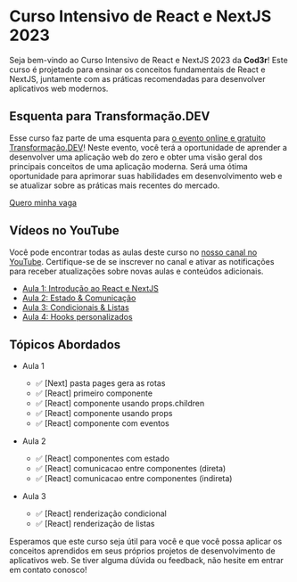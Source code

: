# Curso Intensivo de React e NextJS 2023

Seja bem-vindo ao Curso Intensivo de React e NextJS 2023 da **Cod3r**! Este curso é projetado para ensinar os conceitos fundamentais de React e NextJS, juntamente com as práticas recomendadas para desenvolver aplicativos web modernos.

## Esquenta para Transformação.DEV

Esse curso faz parte de uma esquenta para [o evento online e gratuito Transformação.DEV](http://transformacao.dev/)! Neste evento, você terá a oportunidade de aprender a desenvolver uma aplicação web do zero e obter uma visão geral dos principais conceitos de uma aplicação moderna. Será uma ótima oportunidade para aprimorar suas habilidades em desenvolvimento web e se atualizar sobre as práticas mais recentes do mercado.

[Quero minha vaga](http://transformacao.dev/)

## Vídeos no YouTube

Você pode encontrar todas as aulas deste curso no [nosso canal no YouTube](https://www.youtube.com/@cod3r/videos). Certifique-se de se inscrever no canal e ativar as notificações para receber atualizações sobre novas aulas e conteúdos adicionais.

* [Aula 1: Introdução ao React e NextJS](https://www.youtube.com/watch?v=b2iWK08pCgs)
* [Aula 2: Estado & Comunicação](https://www.youtube.com/watch?v=Eb4ZenR9qcY)
* [Aula 3: Condicionais & Listas](https://www.youtube.com/watch?v=yM_-sra9g1Y)
* [Aula 4: Hooks personalizados](https://www.youtube.com/watch?v=TE4hnVlQbL4)

## Tópicos Abordados

* Aula 1
    * ✅ [Next] pasta pages gera as rotas
    * ✅ [React] primeiro componente
    * ✅ [React] componente usando props.children
    * ✅ [React] componente usando props
    * ✅ [React] componente com eventos

* Aula 2
    * ✅ [React] componentes com estado
    * ✅ [React] comunicacao entre componentes (direta)
    * ✅ [React] comunicacao entre componentes (indireta)

* Aula 3
    * ✅ [React] renderização condicional
    * ✅ [React] renderização de listas

Esperamos que este curso seja útil para você e que você possa aplicar os conceitos aprendidos em seus próprios projetos de desenvolvimento de aplicativos web. Se tiver alguma dúvida ou feedback, não hesite em entrar em contato conosco!